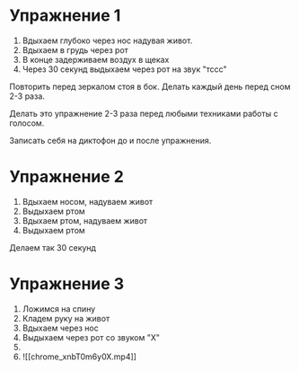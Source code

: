 # Упражнение 1

1. Вдыхаем глубоко через нос надувая живот.
2. Вдыхаем в грудь через рот
3. В конце задерживаем воздух в щеках
4. Через 30 секунд выдыхаем через рот на звук "тссс"

Повторить перед зеркалом стоя в бок.
Делать каждый день перед сном 2-3 раза.

Делать это упражнение 2-3 раза перед любыми техниками работы с голосом.

Записать себя на диктофон до и после упражнения.

# Упражнение 2
1. Вдыхаем носом, надуваем живот
2. Выдыхаем ртом
3. Вдыхаем ртом, надуваем живот
4. Выдыхаем ртом

Делаем так 30 секунд

# Упражнение 3
1. Ложимся на спину
2. Кладем руку на живот
3. Вдыхаем через нос
4. Выдыхаем через рот со звуком "Х"
5. 
6. ![[chrome_xnbT0m6y0X.mp4]]